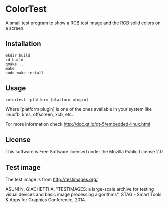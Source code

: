 # ColorTest

A small test program to show a RGB test image and the RGB solid colors on a screen.

## Installation

    mkdir build
    cd build
    qmake ..
    make
    sudo make install

## Usage

    colortest -platform [platform plugin]

Where [platform plugin] is one of the ones available in your system
like linuxfb, kms, offscreen, xcb, etc.

For more information check http://doc.qt.io/qt-5/embedded-linux.html

## License

This software is Free Software licensed under the Mozilla Public License 2.0

## Test image

The test image is from http://testimages.org/

ASUNI N, GIACHETTI A, "TESTIMAGES: a large-scale archive for testing visual devices and basic image processing algorithms", STAG - Smart Tools & Apps for Graphics Conference, 2014.